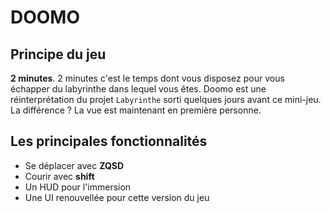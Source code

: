 # DOOMO

## Principe du jeu

**2 minutes**. 2 minutes c'est le temps dont vous disposez pour vous échapper du labyrinthe dans lequel vous êtes.
Doomo est une réinterprétation du projet `Labyrinthe` sorti quelques jours avant ce mini-jeu.
La différence ? La vue est maintenant en première personne.

## Les principales fonctionnalités

- Se déplacer avec **ZQSD**
- Courir avec **shift**
- Un HUD pour l'immersion
- Une UI renouvellée pour cette version du jeu